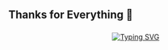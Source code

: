 ## Thanks for Everything 💖
### <!-- Typing SVG -->
<p align="center">
    <a href="https://git.io/J0hKr">
        <img
            src="https://readme-typing-svg.herokuapp.com?size=30&width=800&lines=Welcome+To+My+Github+world+codded+by+SAYOOJ.."
            alt="Typing SVG"
        />
    </a>
</p>
<div align="center">
